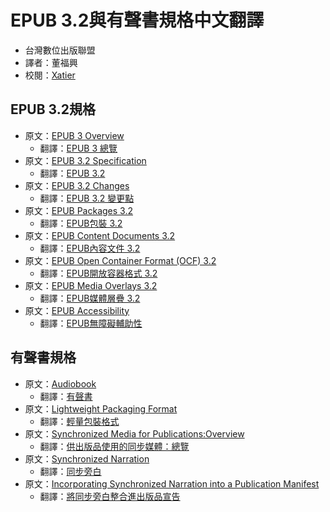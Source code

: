 # EPUB 3.2與有聲書規格中文翻譯

- 台灣數位出版聯盟
- 譯者：董福興
- 校閱：[Xatier](mailto:xatierlike@gmail.com)

## EPUB 3.2規格

- 原文：[EPUB 3 Overview](https://www.w3.org/publishing/epub3/epub-overview.html)
    - 翻譯：[EPUB 3 總覽](https://bobbytung.github.io/EPUB32forTC/epub-overview.html)
- 原文：[EPUB 3.2 Specification](https://www.w3.org/publishing/epub3/epub-spec.html)
    - 翻譯：[EPUB 3.2](https://bobbytung.github.io/EPUB32forTC/epub-spec.html)
- 原文：[EPUB 3.2 Changes](https://www.w3.org/publishing/epub3/epub-changes.html)
    - 翻譯：[EPUB 3.2 變更點](https://bobbytung.github.io/EPUB32forTC/epub-changes.html)
- 原文：[EPUB Packages 3.2](https://www.w3.org/publishing/epub3/epub-packages.html)
    - 翻譯：[EPUB包裝 3.2](https://bobbytung.github.io/EPUB32forTC/epub-packages.html)
- 原文：[EPUB Content Documents 3.2](https://www.w3.org/publishing/epub3/epub-contentdocs.html)
    - 翻譯：[EPUB內容文件 3.2](https://bobbytung.github.io/EPUB32forTC/epub-contentdocs.html)
- 原文：[EPUB Open Container Format (OCF) 3.2](https://www.w3.org/publishing/epub3/epub-ocf.html)
    - 翻譯：[EPUB開放容器格式 3.2](https://bobbytung.github.io/EPUB32forTC/epub-ocf.html)
- 原文：[EPUB Media Overlays 3.2](https://www.w3.org/publishing/epub3/epub-mediaoverlays.html)
    - 翻譯：[EPUB媒體層疊 3.2](https://bobbytung.github.io/EPUB32forTC/epub-mediaoverlays.html)
- 原文：[EPUB Accessibility](https://www.w3.org/Submission/epub-a11y/)
    - 翻譯：[EPUB無障礙輔助性](https://bobbytung.github.io/EPUB32forTC/epub-accessibility.html)

## 有聲書規格

- 原文：[Audiobook](https://www.w3.org/TR/audiobooks/)
    - 翻譯：[有聲書](https://bobbytung.github.io/EPUB32forTC/audiobooks.html)
- 原文：[Lightweight Packaging Format](https://www.w3.org/TR/lpf/)
    - 翻譯：[輕量包裝格式](https://bobbytung.github.io/EPUB32forTC/lpf.html)
- 原文：[Synchronized Media for Publications:Overview](https://w3c.github.io/sync-media-pub/)
    - 翻譯：[供出版品使用的同步媒體：總覽](https://bobbytung.github.io/EPUB32forTC/synchronized-media-for-publications.html)
- 原文：[Synchronized Narration](https://w3c.github.io/sync-media-pub/synchronized-narration.html)
    - 翻譯：[同步旁白](https://bobbytung.github.io/EPUB32forTC/synchronized-narration.html)
- 原文：[Incorporating Synchronized Narration into a Publication Manifest](https://w3c.github.io/sync-media-pub/incorporating-synchronized-narration)
    - 翻譯：[將同步旁白整合進出版品宣告](https://bobbytung.github.io/EPUB32forTC/incorporating-synchronized-narration.html)
